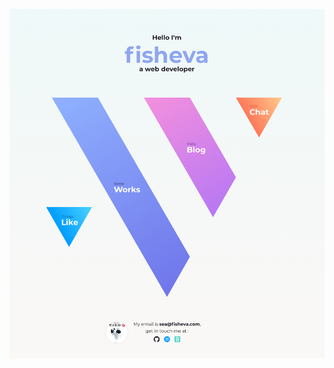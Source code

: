 <p align="center"><img src="https://raw.githubusercontent.com/fisheva/Things/master/Static/Eva%20Blog/blog.png"></p>